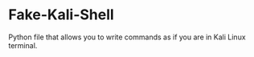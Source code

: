 # Fake-Kali-Shell
Python file that allows you to write commands as if you are in Kali Linux terminal.
